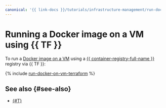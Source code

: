 ```yaml
---
canonical: '{{ link-docs }}/tutorials/infrastructure-management/run-docker-on-vm/terraform'
---
```


# Running a Docker image on a VM using {{ TF }}

To run a [Docker image on a VM](index.md) using a [{{ container-registry-full-name }}](../../../container-registry/) registry via {{ TF }}:

{% include [run-docker-on-vm-terraform](../../../_tutorials/infrastructure/run-docker-on-vm-terraform.md) %}

## See also {#see-also}

* [{#T}](console.md)